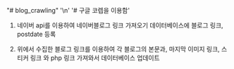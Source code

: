 "# blog_crawling" '\n'
'# 구글 코렙을 이용함'

1. 네이버 api를 이용하여 네이버블로그 링크 가져오기
   데이터베이스에 블로그 링크, postdate 등록
   
3. 위에서 수집한 블로그 링크를 이용하여
   각 블로그의 본문과, 마지막 이미지 링크, 스티커 링크 와 php 링크 가져와서 데이터베이스 업데이트
